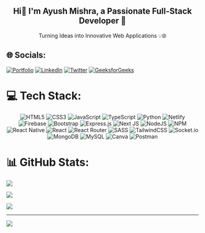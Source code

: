 <div align="center">
  
## Hi👋 I'm Ayush Mishra, a Passionate Full-Stack Developer 🚀
Turning Ideas into Innovative Web Applications 💡🌐

</div>

## 🌐 Socials:
[![Portfolio](https://img.shields.io/badge/Portfolio-%2341BDF5.svg?logo=dev.to&logoColor=white)](https://dev-ayush.netlify.app/)
[![LinkedIn](https://img.shields.io/badge/LinkedIn-%230077B5.svg?logo=linkedin&logoColor=white)](https://linkedin.com/in/ayush-mishra-809385215)
[![Twitter](https://img.shields.io/badge/Twitter-%231DA1F2.svg?logo=Twitter&logoColor=white)](https://twitter.com/ayusham001) 
[![GeeksforGeeks](https://img.shields.io/badge/GeeksforGeeks-%2332A852.svg?logo=geeksforgeeks&logoColor=white)](https://auth.geeksforgeeks.org/user/ayusham001/practice)

# 💻 Tech Stack:
<div align="center">
  
![HTML5](https://img.shields.io/badge/html5-%23E34F26.svg?style=for-the-badge&logo=html5&logoColor=white) ![CSS3](https://img.shields.io/badge/css3-%231572B6.svg?style=for-the-badge&logo=css3&logoColor=white) ![JavaScript](https://img.shields.io/badge/javascript-%23323330.svg?style=for-the-badge&logo=javascript&logoColor=%23F7DF1E) ![TypeScript](https://img.shields.io/badge/typescript-%23007ACC.svg?style=for-the-badge&logo=typescript&logoColor=white) ![Python](https://img.shields.io/badge/python-3670A0?style=for-the-badge&logo=python&logoColor=ffdd54) ![Netlify](https://img.shields.io/badge/netlify-%23000000.svg?style=for-the-badge&logo=netlify&logoColor=#00C7B7) ![Firebase](https://img.shields.io/badge/firebase-%23039BE5.svg?style=for-the-badge&logo=firebase) ![Bootstrap](https://img.shields.io/badge/bootstrap-%23563D7C.svg?style=for-the-badge&logo=bootstrap&logoColor=white) ![Express.js](https://img.shields.io/badge/express.js-%23404d59.svg?style=for-the-badge&logo=express&logoColor=%2361DAFB) ![Next JS](https://img.shields.io/badge/Next-black?style=for-the-badge&logo=next.js&logoColor=white) ![NodeJS](https://img.shields.io/badge/node.js-6DA55F?style=for-the-badge&logo=node.js&logoColor=white) ![NPM](https://img.shields.io/badge/NPM-%23000000.svg?style=for-the-badge&logo=npm&logoColor=white) ![React Native](https://img.shields.io/badge/react_native-%2320232a.svg?style=for-the-badge&logo=react&logoColor=%2361DAFB) ![React](https://img.shields.io/badge/react-%2320232a.svg?style=for-the-badge&logo=react&logoColor=%2361DAFB) ![React Router](https://img.shields.io/badge/React_Router-CA4245?style=for-the-badge&logo=react-router&logoColor=white) ![SASS](https://img.shields.io/badge/SASS-hotpink.svg?style=for-the-badge&logo=SASS&logoColor=white) ![TailwindCSS](https://img.shields.io/badge/tailwindcss-%2338B2AC.svg?style=for-the-badge&logo=tailwind-css&logoColor=white) ![Socket.io](https://img.shields.io/badge/Socket.io-black?style=for-the-badge&logo=socket.io&badgeColor=010101) ![MongoDB](https://img.shields.io/badge/MongoDB-%234ea94b.svg?style=for-the-badge&logo=mongodb&logoColor=white) ![MySQL](https://img.shields.io/badge/mysql-%2300f.svg?style=for-the-badge&logo=mysql&logoColor=white) ![Canva](https://img.shields.io/badge/Canva-%2300C4CC.svg?style=for-the-badge&logo=Canva&logoColor=white) ![Postman](https://img.shields.io/badge/Postman-FF6C37?style=for-the-badge&logo=postman&logoColor=white)

</div>

# 📊 GitHub Stats:



![](https://github-readme-streak-stats.herokuapp.com/?user=ayusham001&theme=react&hide_border=false)<br/>



![](https://github-profile-trophy.vercel.app/?username=ayusham001&theme=darkhub&no-frame=false&no-bg=true)


![](https://quotes-github-readme.vercel.app/api?type=horizontal&theme=tokyonight)


---
[![](https://visitcount.itsvg.in/api?id=ayusham001&icon=0&color=0)](https://visitcount.itsvg.in)

<!-- Proudly created with GPRM ( https://gprm.itsvg.in ) -->
